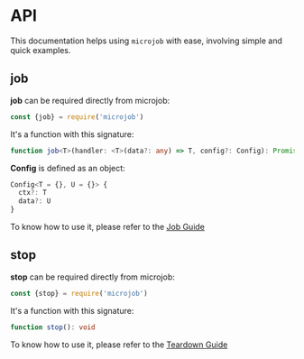 # API
This documentation helps using `microjob` with ease, involving simple and quick examples.

## job
**job** can be required directly from microjob:

```js
const {job} = require('microjob')
```

It's a function with this signature:

```ts
function job<T>(handler: <T>(data?: any) => T, config?: Config): Promise<T>
```

**Config** is defined as an object:

```ts
Config<T = {}, U = {}> {
  ctx?: T
  data?: U
}
```

To know how to use it, please refer to the [Job Guide](GUIDE.md#sync-job)

## stop
**stop** can be required directly from microjob:

```js
const {stop} = require('microjob')
```

It's a function with this signature:

```ts
function stop(): void
```

To know how to use it, please refer to the [Teardown Guide](GUIDE.md#graceful-shutdown)
